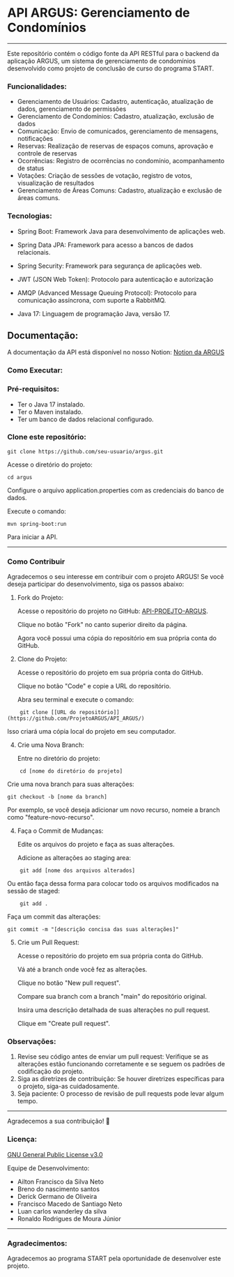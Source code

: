 # API ARGUS: Gerenciamento de Condomínios
---------------------------------------------------------------------------------------------------------------------------------------------------------------------------------------------------------

Este repositório contém o código fonte da API RESTful para o backend da aplicação ARGUS, um sistema de gerenciamento de condomínios desenvolvido como projeto de conclusão de curso do programa START.

### Funcionalidades:

- Gerenciamento de Usuários: Cadastro, autenticação, atualização de dados, gerenciamento de permissões
- Gerenciamento de Condomínios: Cadastro, atualização, exclusão de dados
- Comunicação: Envio de comunicados, gerenciamento de mensagens, notificações
- Reservas: Realização de reservas de espaços comuns, aprovação e controle de reservas
- Ocorrências: Registro de ocorrências no condomínio, acompanhamento de status
- Votações: Criação de sessões de votação, registro de votos, visualização de resultados
- Gerenciamento de Áreas Comuns: Cadastro, atualização e exclusão de áreas comuns.

### Tecnologias:

- Spring Boot: Framework Java para desenvolvimento de aplicações web.

- Spring Data JPA: Framework para acesso a bancos de dados relacionais.

- Spring Security: Framework para segurança de aplicações web.

- JWT (JSON Web Token): Protocolo para autenticação e autorização

- AMQP (Advanced Message Queuing Protocol): Protocolo para comunicação assíncrona, com suporte a RabbitMQ.

- Java 17: Linguagem de programação Java, versão 17.

## Documentação:

A documentação da API está disponível no nosso Notion: [Notion da ARGUS](https://www.notion.so/ARGUS-Memorial-de-Desenvolvimento-1135144534ed804b81bcf1912b0613e7?pvs=4)


### Como Executar:

### Pré-requisitos:

- Ter o Java 17 instalado.
- Ter o Maven instalado.
- Ter um banco de dados relacional configurado.

### Clone este repositório:


    git clone https://github.com/seu-usuario/argus.git



Acesse o diretório do projeto:

```
cd argus
```


Configure o arquivo application.properties com as credenciais do banco de dados.

Execute o comando:

```
mvn spring-boot:run
```

Para iniciar a API.

-------------------------------------------------------------------------------------------------------------------------

### Como Contribuir

Agradecemos o seu interesse em contribuir com o projeto ARGUS! Se você deseja participar do desenvolvimento, siga os passos abaixo:

1. Fork do Projeto:

   Acesse o repositório do projeto no GitHub: [API-PROEJTO-ARGUS](https://github.com/ProjetoARGUS/API_ARGUS/).

   Clique no botão "Fork" no canto superior direito da página.

   Agora você possui uma cópia do repositório em sua própria conta do GitHub.

2. Clone do Projeto:

   Acesse o repositório do projeto em sua própria conta do GitHub.

   Clique no botão "Code" e copie a URL do repositório.

   Abra seu terminal e execute o comando:

```
    git clone [[URL do repositório]](https://github.com/ProjetoARGUS/API_ARGUS/)
```

Isso criará uma cópia local do projeto em seu computador.

4. Crie uma Nova Branch:

   Entre no diretório do projeto:

```
    cd [nome do diretório do projeto]
```

Crie uma nova branch para suas alterações:

```
git checkout -b [nome da branch]
```


Por exemplo, se você deseja adicionar um novo recurso, nomeie a branch como "feature-novo-recurso".

4. Faça o Commit de Mudanças:

   Edite os arquivos do projeto e faça as suas alterações.

   Adicione as alterações ao staging area:

```
    git add [nome dos arquivos alterados]
```

Ou então faça dessa forma para colocar todo os arquivos modificados na sessão de staged:

```
    git add .
```

Faça um commit das alterações:

```
git commit -m "[descrição concisa das suas alterações]"
```



5. Crie um Pull Request:

   Acesse o repositório do projeto em sua própria conta do GitHub.

   Vá até a branch onde você fez as alterações.

   Clique no botão "New pull request".

   Compare sua branch com a branch "main" do repositório original.

   Insira uma descrição detalhada de suas alterações no pull request.

   Clique em "Create pull request".

### Observações:

1. Revise seu código antes de enviar um pull request: Verifique se as alterações estão funcionando corretamente e se seguem os padrões de codificação do projeto.
2. Siga as diretrizes de contribuição: Se houver diretrizes específicas para o projeto, siga-as cuidadosamente.
3. Seja paciente: O processo de revisão de pull requests pode levar algum tempo.

---------------------------------------------------------------------------------------------------------------------------------------------------------------------------


Agradecemos a sua contribuição! 🎉

### Licença:

[GNU General Public License v3.0](./LICENSE.md)

Equipe de Desenvolvimento:

- Ailton Francisco da Silva Neto
- Breno do nascimento santos
- Derick Germano de Oliveira
- Francisco Macedo de Santiago Neto
- Luan carlos wanderley da silva
- Ronaldo Rodrigues de Moura Júnior

---------------------------------------------------------------------------

### Agradecimentos:

Agradecemos ao programa START pela oportunidade de desenvolver este projeto.